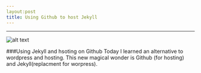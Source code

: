 ```yaml
---
layout:post
title: Using Github to host Jekyll
---
```

***

![alt text](http://wolfslittlestore.be/wp-content/uploads/2013/07/jekyll.png )

###Using Jekyll and hsoting on Github
Today I learned an alternative to wordpress and hosting. This new magical wonder is Github (for hosting) and Jekyll(replacment for worpress).  
